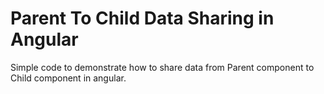 # Parent To Child Data Sharing in Angular
 Simple code to demonstrate how to share data from Parent component to Child component in angular.

